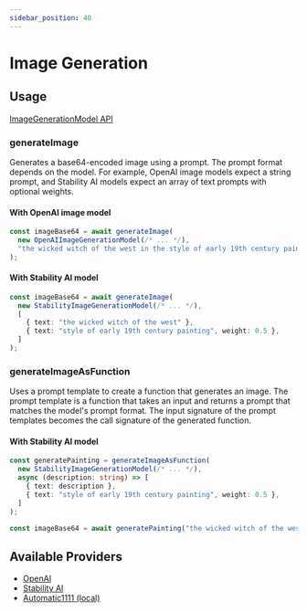```yaml
---
sidebar_position: 40
---
```


# Image Generation

## Usage

[ImageGenerationModel API](/api/interfaces/ImageGenerationModel)

### generateImage

Generates a base64-encoded image using a prompt.
The prompt format depends on the model.
For example, OpenAI image models expect a string prompt, and Stability AI models expect an array of text prompts with optional weights.

#### With OpenAI image model

```ts
const imageBase64 = await generateImage(
  new OpenAIImageGenerationModel(/* ... */),
  "the wicked witch of the west in the style of early 19th century painting"
);
```

#### With Stability AI model

```ts
const imageBase64 = await generateImage(
  new StabilityImageGenerationModel(/* ... */),
  [
    { text: "the wicked witch of the west" },
    { text: "style of early 19th century painting", weight: 0.5 },
  ]
);
```

### generateImageAsFunction

Uses a prompt template to create a function that generates an image.
The prompt template is a function that takes an input and returns a prompt that matches the model's prompt format.
The input signature of the prompt templates becomes the call signature of the generated function.

#### With Stability AI model

```ts
const generatePainting = generateImageAsFunction(
  new StabilityImageGenerationModel(/* ... */),
  async (description: string) => [
    { text: description },
    { text: "style of early 19th century painting", weight: 0.5 },
  ]
);

const imageBase64 = await generatePainting("the wicked witch of the west");
```

## Available Providers

- [OpenAI](/integration/model-provider/openai)
- [Stability AI](/integration/model-provider/stability)
- [Automatic1111 (local)](/integration/model-provider/automatic1111)
